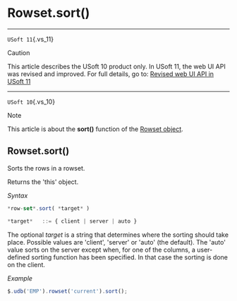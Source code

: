 # Rowset.sort()



----

`USoft 11`{.vs_11}

> [!CAUTION]
> This article describes the USoft 10 product only.
> In USoft 11, the web UI API was revised and improved. For full details, go to:
> [Revised web UI API in USoft 11](/docs/Web%20and%20app%20UIs/UDB%20udb/Revised%20web%20UI%20API%20in%20USoft%2011.md)

----

`USoft 10`{.vs_10}

> [!NOTE]
> This article is about the **sort()** function of the [Rowset object](/docs/Web%20and%20app%20UIs/UDB%20Rowset/UDB%20Rowset%20object.md).

## **Rowset.sort()**

Sorts the rows in a rowset.

Returns the 'this' object.

*Syntax*

```js
*row-set*.sort( *target* )

*target*   ::= { client | server | auto }
```

The optional *target* is a string that determines where the sorting should take place. Possible values are 'client', 'server' or 'auto' (the default). The 'auto' value sorts on the server except when, for one of the columns, a user-defined sorting function has been specified. In that case the sorting is done on the client.

*Example*

```js
$.udb('EMP').rowset('current').sort();
```

 